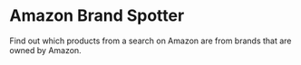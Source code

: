# Amazon Brand Spotter
Find out which products from a search on Amazon are from brands that are owned by Amazon.